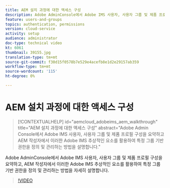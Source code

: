 ```yaml
---
title: AEM 설치 과정에 대한 액세스 구성
description: Adobe AdminConsole에서 Adobe IMS 사용자, 사용자 그룹 및 제품 프로필 구성을 요약하고, AEM 작성자에서 이러한 Adobe IMS 추상적인 요소를 활용하여 특정 그룹 기반 권한을 정의 및 관리하는 방법을 자세히 설명합니다.
feature: users-and-groups
topics: authentication, permissions
version: cloud-service
activity: setup
audience: administrator
doc-type: technical video
kt: 6061
thumbnail: 39155.jpg
translation-type: tm+mt
source-git-commit: f30d15f0578b7e529e4acefb8e1d2e29157ab359
workflow-type: tm+mt
source-wordcount: '115'
ht-degree: 0%

---
```



# AEM 설치 과정에 대한 액세스 구성

>[!CONTEXTUALHELP]
>id="aemcloud_adobeims_aem_walkthrough"
>title="AEM 설치 과정에 대한 액세스 구성"
>abstract="Adobe Admin Console에서 Adobe IMS 사용자, 사용자 그룹 및 제품 프로필 구성을 요약하고 AEM 작성자에서 이러한 Adobe IMS 추상적인 요소를 활용하여 특정 그룹 기반 권한을 정의 및 관리하는 방법을 설명합니다."

Adobe AdminConsole에서 Adobe IMS 사용자, 사용자 그룹 및 제품 프로필 구성을 요약하고, AEM 작성자에서 이러한 Adobe IMS 추상적인 요소를 활용하여 특정 그룹 기반 권한을 정의 및 관리하는 방법을 자세히 설명합니다.

>[!VIDEO](https://video.tv.adobe.com/v/39155/?quality=12&learn=on)
